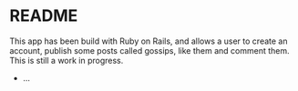 # README

This app has been build with Ruby on Rails, and allows a user to create an account, publish some posts called gossips, like them and comment them.
This is still a work in progress.

* ...
